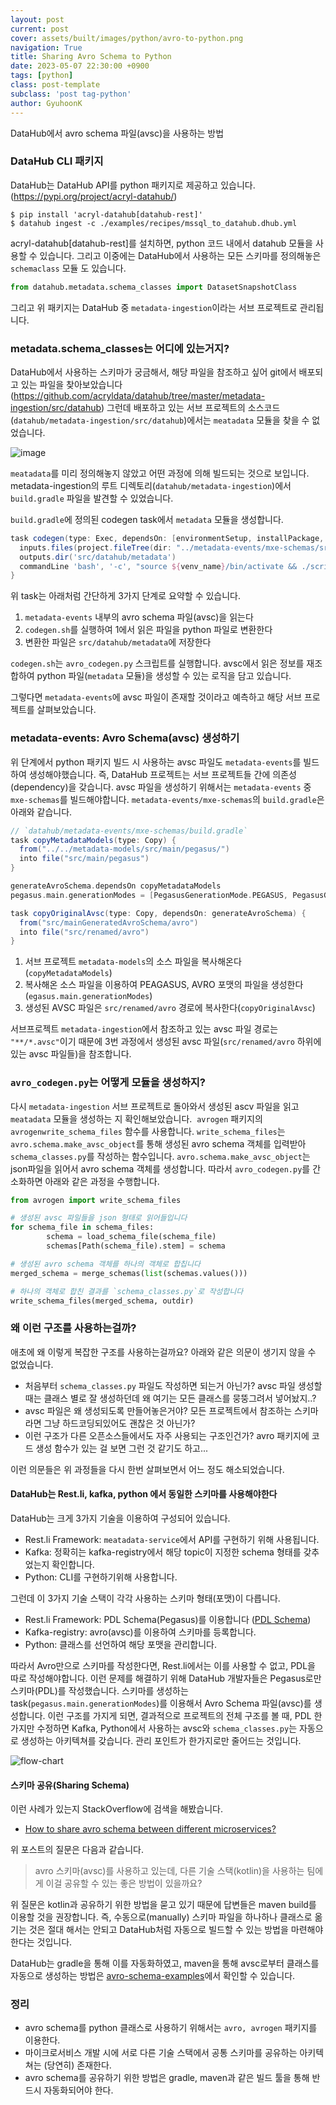```yaml
---
layout: post
current: post
cover: assets/built/images/python/avro-to-python.png
navigation: True
title: Sharing Avro Schema to Python
date: 2023-05-07 22:30:00 +0900
tags: [python]
class: post-template
subclass: 'post tag-python'
author: GyuhoonK
---
```


DataHub에서 avro schema 파일(avsc)을 사용하는 방법

### DataHub CLI 패키지
DataHub는 DataHub API를 python 패키지로 제공하고 있습니다. (https://pypi.org/project/acryl-datahub/)

```shell
$ pip install 'acryl-datahub[datahub-rest]'
$ datahub ingest -c ./examples/recipes/mssql_to_datahub.dhub.yml
```

acryl-datahub[datahub-rest]를 설치하면, python 코드 내에서 datahub 모듈을 사용할 수 있습니다. 그리고 이중에는 DataHub에서 사용하는 모든 스키마를 정의해놓은 `schemaclass` 모듈 도 있습니다.

```python 
from datahub.metadata.schema_classes import DatasetSnapshotClass
```

그리고 위 패키지는 DataHub 중 `metadata-ingestion`이라는 서브 프로젝트로 관리됩니다. 

### metadata.schema_classes는 어디에 있는거지?

DataHub에서 사용하는 스키마가 궁금해서, 해당 파일을 참조하고 싶어 git에서 배포되고 있는 파일을 찾아보았습니다(https://github.com/acryldata/datahub/tree/master/metadata-ingestion/src/datahub)
그런데 배포하고 있는 서브 프로젝트의 소스코드(`datahub/metadata-ingestion/src/datahub`)에서는 `meatadata` 모듈을 찾을 수 없었습니다.

![image](../../assets/built/images/python/datahub-src.png)

`meatadata`를 미리 정의해놓지 않았고 어떤 과정에 의해 빌드되는 것으로 보입니다.  metadata-ingestion의 루트 디렉토리(`datahub/metadata-ingestion`)에서 `build.gradle` 파일을 발견할 수 있었습니다.

`build.gradle`에 정의된 codegen task에서 `metadata` 모듈을 생성합니다.

```gradle
task codegen(type: Exec, dependsOn: [environmentSetup, installPackage, ':metadata-events:mxe-schemas:build']) {
  inputs.files(project.fileTree(dir: "../metadata-events/mxe-schemas/src/", include: "**/*.avsc"))
  outputs.dir('src/datahub/metadata')
  commandLine 'bash', '-c', "source ${venv_name}/bin/activate && ./scripts/codegen.sh"
}
```

위 task는 아래처럼 간단하게 3가지 단계로 요약할 수 있습니다.
1. `metadata-events` 내부의 avro schema 파일(avsc)을 읽는다
2. `codegen.sh`를 실행하여 1에서 읽은 파일을 python 파일로 변환한다
3. 변환한 파일은 `src/datahub/metadata`에 저장한다

`codegen.sh`는 `avro_codegen.py` 스크립트를 실행합니다. avsc에서 읽은 정보를 재조합하여 python 파일(`metadata` 모듈)을 생성할 수 있는 로직을 담고 있습니다.

그렇다면 `metadata-events`에 avsc 파일이 존재할 것이라고 예측하고 해당 서브 프로젝트를 살펴보았습니다.

### metadata-events: Avro Schema(avsc) 생성하기
위 단계에서 python 패키지 빌드 시 사용하는 avsc 파일도 `metadata-events`를 빌드하여 생성해야했습니다. 즉, DataHub 프로젝트는 서브 프로젝트들 간에 의존성(dependency)을 갖습니다. avsc 파일을 생성하기 위해서는 `metadata-events` 중 `mxe-schemas`를 빌드해야합니다. `metadata-events/mxe-schemas`의 `build.gradle`은 아래와 같습니다. 

```gradle
// `datahub/metadata-events/mxe-schemas/build.gradle`
task copyMetadataModels(type: Copy) {
  from("../../metadata-models/src/main/pegasus/")
  into file("src/main/pegasus")
}

generateAvroSchema.dependsOn copyMetadataModels
pegasus.main.generationModes = [PegasusGenerationMode.PEGASUS, PegasusGenerationMode.AVRO]

task copyOriginalAvsc(type: Copy, dependsOn: generateAvroSchema) {
  from("src/mainGeneratedAvroSchema/avro")
  into file("src/renamed/avro")
}
```

1. 서브 프로젝트 `metadata-models`의 소스 파일을 복사해온다(`copyMetadataModels`)
2. 복사해온 소스 파일을 이용하여 PEAGASUS, AVRO 포맷의 파일을 생성한다(`egasus.main.generationModes`)
3. 생성된 AVSC 파일은 `src/renamed/avro` 경로에 복사한다(`copyOriginalAvsc`)

서브프로젝트 `metadata-ingestion`에서 참조하고 있는 avsc 파일 경로는 `"**/*.avsc"`이기 때문에 3번 과정에서 생성된 avsc 파일(`src/renamed/avro` 하위에 있는 avsc 파일들)을 참조합니다.

### `avro_codegen.py`는 어떻게 모듈을 생성하지?
다시 `metadata-ingestion` 서브 프로젝트로 돌아와서 생성된 ascv 파일을 읽고 `meatadata` 모듈을 생성하는 지 확인해보았습니다. 
 `avrogen` 패키지의 `avrogenwrite_schema_files` 함수를 사용합니다.
`write_schema_files`는 `avro.schema.make_avsc_object`를 통해 생성된 avro schema 객체를 입력받아 `schema_classes.py`를 작성하는 함수입니다.
`avro.schema.make_avsc_object`는 json파일을 읽어서 avro schema 객체를 생성합니다. 따라서 `avro_codegen.py`를 간소화하면 아래와 같은 과정을 수행합니다.

```python
from avrogen import write_schema_files

# 생성된 avsc 파일들을 json 형태로 읽어들입니다
for schema_file in schema_files:
        schema = load_schema_file(schema_file)
        schemas[Path(schema_file).stem] = schema

# 생성된 avro schema 객체를 하나의 객체로 합칩니다
merged_schema = merge_schemas(list(schemas.values()))

# 하나의 객체로 합친 결과를 `schema_classes.py`로 작성합니다
write_schema_files(merged_schema, outdir)
```

### 왜 이런 구조를 사용하는걸까?

애초에 왜 이렇게 복잡한 구조를 사용하는걸까요? 아래와 같은 의문이 생기지 않을 수 없었습니다.

- 처음부터 `schema_classes.py` 파일도 작성하면 되는거 아닌가? avsc 파일 생성할 때는 클래스 별로 잘 생성하던데 왜 여기는 모든 클래스를 뭉뚱그려서 넣어놨지..?
- avsc 파일은 왜 생성되도록 만들어놓은거야? 모든 프로젝트에서 참조하는 스키마라면 그냥 하드코딩되있어도 괜찮은 것 아닌가?
- 이런 구조가 다른 오픈소스들에서도 자주 사용되는 구조인건가? avro 패키지에 코드 생성 함수가 있는 걸 보면 그런 것 같기도 하고...

이런 의문들은 위 과정들을 다시 한번 살펴보면서 어느 정도 해소되었습니다.

#### DataHub는 Rest.li, kafka, python 에서 동일한 스키마를 사용해야한다

DataHub는 크게 3가지 기술을 이용하여 구성되어 있습니다. 
- Rest.li Framework: `meatadata-service`에서 API를 구현하기 위해 사용됩니다. 
- Kafka: 정확히는 kafka-registry에서 해당 topic이 지정한 schema 형태를 갖추었는지 확인합니다.
- Python: CLI를 구현하기위해 사용합니다. 

그런데 이 3가지 기술 스택이 각각 사용하는 스키마 형태(포맷)이 다릅니다. 
- Rest.li Framework: PDL Schema(Pegasus)를 이용합니다 ([PDL Schema](https://linkedin.github.io/rest.li/pdl_schema))
- Kafka-registry: avro(avsc)를 이용하여 스키마를 등록합니다. 
- Python: 클래스를 선언하여 해당 포맷을 관리합니다.

따라서 Avro만으로 스키마를 작성한다면, Rest.li에서는 이를 사용할 수 없고, PDL을 따로 작성해야합니다. 이런 문제를 해결하기 위해 DataHub 개발자들은 Pegasus로만 스키마(PDL)를 작성했습니다. 스키마를 생성하는 task(`pegasus.main.generationModes`)를 이용해서 Avro Schema 파일(avsc)를 생성합니다. 
이런 구조를 가지게 되면, 결과적으로 프로젝트의 전체 구조를 볼 때, PDL 한가지만 수정하면 Kafka, Python에서 사용하는 avsc와 `schema_classes.py`는 자동으로 생성하는 아키텍쳐를 갖습니다. 관리 포인트가 한가지로만 줄어드는 것입니다.

![flow-chart](../../assets/built/images/python/meta-schema-flow.png)


#### 스키마 공유(Sharing Schema)

이런 사례가 있는지 StackOverflow에 검색을 해봤습니다.

- [How to share avro schema between different microservices?](https://stackoverflow.com/questions/69919046/how-to-share-avro-schema-between-different-microservices)

위 포스트의 질문은 다음과 같습니다.

> avro 스키마(avsc)를 사용하고 있는데, 다른 기술 스택(kotlin)을 사용하는 팀에게 이걸 공유할 수 있는 좋은 방법이 있을까요?

위 질문은 kotlin과 공유하기 위한 방법을 묻고 있기 때문에 답변들은 maven build를 이용할 것을 권장합니다. 즉, 수동으로(manually) 스키마 파일을 하나하나 클래스로 옮기는 것은 절대 해서는 안되고 DataHub처럼 자동으로 빌드할 수 있는 방법을 마련해야한다는 것입니다.

DataHub는 gradle을 통해 이를 자동화하였고, maven을 통해 avsc로부터 클래스를 자동으로 생성하는 방법은 [avro-schema-examples](https://github.com/zolyfarkas/avro-schema-examples)에서 확인할 수 있습니다.


### 정리

- avro schema를 python 클래스로 사용하기 위해서는 `avro, avrogen` 패키지를 이용한다.
- 마이크로서비스 개발 시에 서로 다른 기술 스택에서 공통 스키마를 공유하는 아키텍쳐는 (당연히) 존재한다.
- avro schema를 공유하기 위한 방법은 gradle, maven과 같은 빌드 툴을 통해 반드시 자동화되어야 한다.